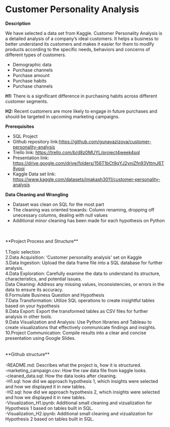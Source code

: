 # Customer Personality Analysis

**Description**

We have selected a data set from Kaggle.
Customer Personality Analysis is a detailed analysis of a company’s ideal customers. It helps a business to better understand its customers and makes it easier for them to modify products according to the specific needs, behaviors and concerns of different types of customers.

- Demographic data
- Purchase channels
- Purchase amount
- Purchase habits
- Purchase channels

**H1:**
There is a significant difference in purchasing habits across different customer segments.

**H2:**
Recent customers are more likely to engage in future purchases and should be targeted in upcoming marketing campaigns.

**Prerequisites** </br>
- SQL Project</br>
- Github repository link:https://github.com/gunayazizova/customer-personality-analysis
- Trello link: https://trello.com/b/d8z0MUYL/project4week4sql</br>
- Presentation link: https://drive.google.com/drive/folders/156T1bCt9qYJ2yniZfn93VttmJ6T8ypqi</br>
- Kaggle Data set link: https://www.kaggle.com/datasets/imakash3011/customer-personality-analysis</br>

**Data Cleaning and Wrangling** </br>
- Dataset was clean on SQL for the most part</br>
- The cleaning was oriented towards: Column renaming, dropping off unecessary columns, dealing with null values</br>
- Additional minor cleaning has been made for each hypothesis on Python</br>
</br>
</br>
**Project Process and Structure** </br>
</br>
1.Topic selection</br>
2.Data Acquisition: 'Customer personality analysis' set on Kaggle</br>
3.Data Ingestion: Upload the data frame file into a SQL database for further analysis.</br>
4.Data Exploration: Carefully examine the data to understand its structure, characteristics, and potential issues.</br>
Data Cleaning: Address any missing values, inconsistencies, or errors in the data to ensure its accuracy.</br>
6.Formulate Business Question and Hypothesis</br>
7.Data Transformation: Utilize SQL operations to create insightful tables based on your hypothesis</br>
8.Data Export: Export the transformed tables as CSV files for further analysis in other tools.</br>
9.Data Visualization and Analysis: Use Python libraries and Tableau to create visualizations that effectively communicate findings and insights.</br>
10.Project Communication: Compile results into a clear and concise presentation using Google Slides.</br>
</br>
</br>
**Github structure**</br>
</br>
-README.md: Describes what the project is, how it is structured.</br>
-marketing_campaign.csv: How the raw data file from kaggle looks.</br>
-cleaned_data.sql: How the data looks after cleaning.</br>
-H1.sql: how did we approach hypothesis 1, which insights were selected and how we displayed it in new tables.</br>
-H2.sql: how did we approach hypothesis 2, which insights were selected and how we displayed it in new tables.</br>
-Visualization_H1.ipynb: Additional small cleaning and vizualization for Hypothesis 1 based on tables built in SQL.</br>
-Visualization_H2.ipynb: Additional small cleaning and vizualization for Hypothesis 2 based on tables built in SQL.</br>



